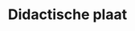 ---
title: Didactische plaat
slug : bmw
description: "Ontwerp van een didactische plaat met als onderwerp 'classic cars'."
type: intern
members:
    - name : Niels Dewelde
      major: Crossmedia-ontwerp
      minor: Graphic Design
      academic-year: 2de jaar
thumbnail:
    url: thumb.jpg
    alt: ""
    height: 1
    width: 1
    text-color: "344072"
    background-color: "0a0b0e"
media:
    - url : 1.visual.png
      type: image
      text: Detail van de wagen. Alle elementen in dit ontwerp zijn getekend met Adobe Illustrator.
    - url : 2.poster.png
      type: image
      text: Afgewerkte poster.
created: 20/01/2017
order: 2
---